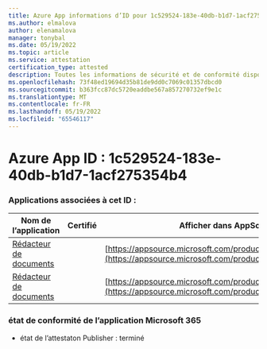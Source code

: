 ```yaml
---
title: Azure App informations d’ID pour 1c529524-183e-40db-b1d7-1acf275354b4
ms.author: elmalova
author: elenamalova
manager: tonybal
ms.date: 05/19/2022
ms.topic: article
ms.service: attestation
certification_type: attested
description: Toutes les informations de sécurité et de conformité disponibles pour 1c529524-183e-40db-b1d7-1acf275354b4.
ms.openlocfilehash: 73f48ed19694d35b81de9dd0c7069c01357dbcd0
ms.sourcegitcommit: b363fcc87dc5720eaddbe567a857270732ef9e1c
ms.translationtype: MT
ms.contentlocale: fr-FR
ms.lasthandoff: 05/19/2022
ms.locfileid: "65546117"
---
```

# <a name="azure-app-id-1c529524-183e-40db-b1d7-1acf275354b4"></a>Azure App ID : 1c529524-183e-40db-b1d7-1acf275354b4


### <a name="apps-associated-with-this-id"></a>Applications associées à cet ID :
| **Nom de l’application** | **Certifié** | **Afficher dans AppSource** |
|--------------|---------------|-----------------------|
| [Rédacteur de documents](../forward/WA200003634.md) |  | [https://appsource.microsoft.com/product/office/WA200003634](https://appsource.microsoft.com/product/office/WA200003634) |
| [Rédacteur de documents](../forward/WA200004059.md) |  | [https://appsource.microsoft.com/product/office/WA200004059](https://appsource.microsoft.com/product/office/WA200004059) |

### <a name="microsoft-365-app-compliance-status"></a>état de conformité de l’application Microsoft 365
- état de l’attestaton Publisher : terminé
